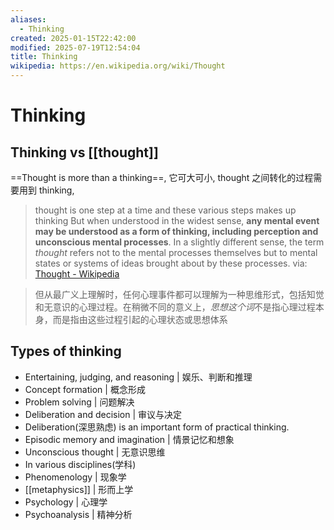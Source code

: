 ```yaml
---
aliases:
  - Thinking
created: 2025-01-15T22:42:00
modified: 2025-07-19T12:54:04
title: Thinking
wikipedia: https://en.wikipedia.org/wiki/Thought
---
```


# Thinking

## Thinking vs [[thought]]

==Thought is more than a thinking==, 它可大可小, thought 之间转化的过程需要用到 thinking,

> thought is one step at a time and these various steps makes up thinking
> But when understood in the widest sense, **any mental event may be understood as a form of thinking, including perception and unconscious mental processes**. In a slightly different sense, the term *thought* refers not to the mental processes themselves but to mental states or systems of ideas brought about by these processes.
> via: [Thought - Wikipedia](https://en.wikipedia.org/wiki/Thought)

> 但从最广义上理解时，任何心理事件都可以理解为一种思维形式，包括知觉和无意识的心理过程。在稍微不同的意义上，*思想这个词*不是指心理过程本身，而是指由这些过程引起的心理状态或思想体系

## Types of thinking

- Entertaining, judging, and reasoning | 娱乐、判断和推理
- Concept formation | 概念形成
- Problem solving | 问题解决
- Deliberation and decision | 审议与决定
- Deliberation(深思熟虑) is an important form of practical thinking.
- Episodic memory and imagination | 情景记忆和想象
- Unconscious thought | 无意识思维
- In various disciplines(学科)
- Phenomenology | 现象学
- [[metaphysics]] | 形而上学
- Psychology | 心理学
- Psychoanalysis | 精神分析
